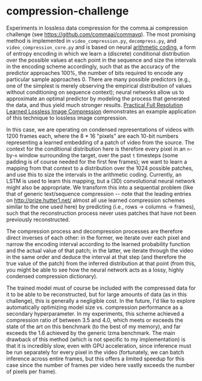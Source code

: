 # compression-challenge

Experiments in lossless data compression for the comma.ai compression challenge (see https://github.com/commaai/commavq). The most promising method is implemented in `video_compression.py`, `decompress.py`, and `video_compression_core.py` and is based on neural [arithmetic coding](https://en.wikipedia.org/wiki/Arithmetic_coding), a form of entropy encoding in which we learn a (discrete) conditional distribution over the possible values at each point in the sequence and size the intervals in the encoding scheme accordingly, such that as the accuracy of the predictor approaches 100%, the number of bits required to encode any particular sample approaches 0. There are many possible predictors (e.g., one of the simplest is merely observing the empirical distribution of values without conditioning on sequence context); neural networks allow us to approximate an optimal predictor by modeling the process that generated the data, and thus yield much stronger results. [Practical Full Resolution Learned Lossless Image Compression](https://arxiv.org/abs/1811.12817) demonstrates an example application of this technique to lossless image compression.

In this case, we are operating on condensed representations of videos with 1200 frames each, where the 8 * 16 "pixels" are each 10-bit numbers representing a learned embedding of a patch of video from the source. The context for the conditional distribution here is therefore every pixel in an `n`-by-`n` window surrounding the target, over the past `t` timesteps (some padding is of course needed for the first few frames); we want to learn a mapping from that context to a distribution over the 1024 possible patches, and use this to size the intervals in the arithmetic coding. Currently, an LSTM is used to learn this mapping, but a (3D) convolutional neural network might also be appropriate. We transform this into a sequential problem (like that of generic text/sequence compression -- note that the leading entries on http://prize.hutter1.net/ almost all use learned compression schemes similar to the one used here) by predicting (i.e., rows -> columns -> frames), such that the reconstruction process never uses patches that have not been previously reconstructed.

The compression process and decompression processes are therefore direct inverses of each other: in the former, we iterate over each pixel and narrow the encoding interval according to the learned probability function and the actual value of that patch; in the latter, we iterate through the video in the same order and deduce the interval at that step (and therefore the true value of the patch) from the inferred distribution at that point (from this, you might be able to see how the neural network acts as a lossy, highly condensed compression dictionary).

The trained model must of course be included with the compressed data for it to be able to be reconstructed, but for large amounts of data (as in this challenge), this is generally a negligible cost. In the future, I'd like to explore automatically optimizing model size vs. compression performance as a secondary hyperparameter. In my experiments, this scheme achieved a compression ratio of between 3.5 and 4.0, which meets or exceeds the state of the art on this benchmark (to the best of my memory), and far exceeds the 1.6 achieved by the generic lzma benchmark. The main drawback of this method (which is not specific to my implementation) is that it is incredibly slow, even with GPU acceleration, since inference must be run separately for every pixel in the video (fortunately, we can batch inference across entire frames, but this offers a limited speedup for this case since the number of frames per video here vastly exceeds the number of pixels per frame).
